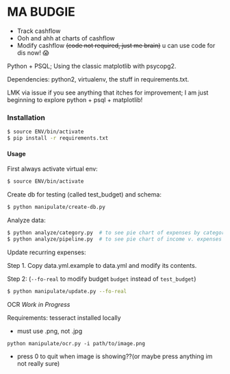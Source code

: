 # MA BUDGIE

- Track cashflow
- Ooh and ahh at charts of cashflow
- Modify cashflow ~~(code not required, just me brain)~~ u can use code for dis now! :scream:

Python + PSQL; Using the classic matplotlib with psycopg2.

Dependencies: python2, virtualenv, the stuff in requirements.txt.

LMK via issue if you see anything that itches for improvement; I am just beginning to explore python + psql + matplotlib!

### Installation

```bash
$ source ENV/bin/activate
$ pip install -r requirements.txt
```

#### Usage

First always activate virtual env:

```bash
$ source ENV/bin/activate
```

Create db for testing (called test_budget) and schema:
```bash
$ python manipulate/create-db.py
```

Analyze data:
```bash
$ python analyze/category.py  # to see pie chart of expenses by category
$ python analyze/pipeline.py  # to see pie chart of income v. expenses
```

Update recurring expenses:

Step 1. Copy data.yml.example to data.yml and modify its contents.

Step 2: (`--fo-real` to modify budget `budget` instead of `test_budget`)
```bash
$ python manipulate/update.py --fo-real

```

OCR _Work in Progress_

Requirements: tesseract installed locally

- must use .png, not .jpg
```
python manipulate/ocr.py -i path/to/image.png
```

- press 0 to quit when image is showing??(or maybe press anything im not really sure)
